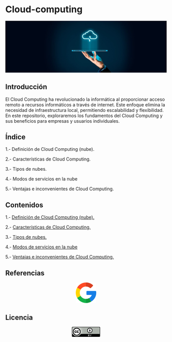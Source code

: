 # Cloud-computing

![cloud](/img/cloud.jpg)

## Introducción

El Cloud Computing ha revolucionado la informática al proporcionar acceso remoto a recursos informáticos a través de internet. Este enfoque elimina la necesidad de infraestructura local, permitiendo escalabilidad y flexibilidad. En este repositorio, exploraremos los fundamentos del Cloud Computing y sus beneficios para empresas y usuarios individuales. 


## Índice

1.- Definición de Cloud Computing (nube).

2.- Características de Cloud Computing.

3.- Tipos de nubes.

4.- Modos de servicios en la nube

5.- Ventajas e inconvenientes de Cloud Computing.


## Contenidos

1.- [Definición de Cloud Computing (nube).](definicion.md)

2.- [Características de Cloud Computing.](caracteristicas.md)

3.- [Tipos de nubes.](tipos.md)

4.- [Modos de servicios en la nube](modos.md)

5.- [Ventajas e inconvenientes de Cloud Computing.](venteinco.md)

## Referencias
<p align="center">
  <a href="https://cloud.google.com/learn/what-is-cloud-computing?hl=es">
    <img src="/img/google.png" alt="Google Cloud Documentation">
  </a>
</p>


## Licencia

<p align="center">
  <img src="/img/licencia.png" alt="licencia">
</p>
